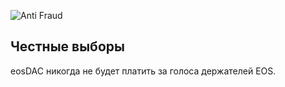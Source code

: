 ![Anti Fraud](/assets/vision-core-principles/anti-fraud-icon160x160.svg)

Честные выборы
---

eosDAC никогда не будет платить за голоса держателей EOS.
